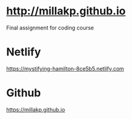 # http://millakp.github.io

Final assignment for coding course

# Netlify

https://mystifying-hamilton-8ce5b5.netlify.com

# Github

https://millakp.github.io
